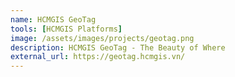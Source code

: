 ```yaml
---
name: HCMGIS GeoTag
tools: [HCMGIS Platforms]
image: /assets/images/projects/geotag.png
description: HCMGIS GeoTag - The Beauty of Where
external_url: https://geotag.hcmgis.vn/
---
```

